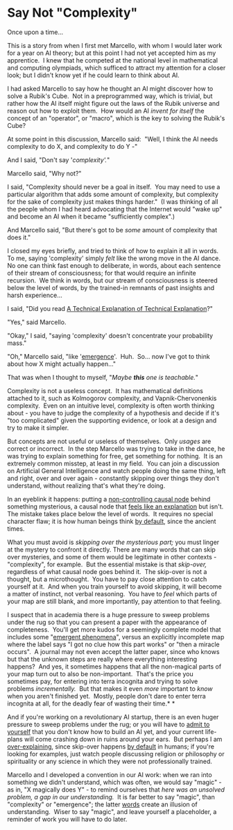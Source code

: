 
# Say Not "Complexity"

Once upon a time...

This is a story from when I first met Marcello, with whom I would
later work for a year on AI theory; but at this point I had not yet
accepted him as my apprentice.  I knew that he competed at the
national level in mathematical and computing olympiads, which
sufficed to attract my attention for a closer look; but I didn't
know yet if he could learn to think about AI.

I had asked Marcello to say how he thought an AI might discover how
to solve a Rubik's Cube.  Not in a preprogrammed way, which is
trivial, but rather how the AI itself might figure out the laws of
the Rubik universe and reason out how to exploit them.  How would
an AI *invent for itself* the concept of an "operator", or "macro",
which is the key to solving the Rubik's Cube?

At some point in this discussion, Marcello said:  "Well, I think
the AI needs complexity to do X, and complexity to do Y -"

And I said, "Don't say '*complexity'.*"

Marcello said, "Why not?"



I said, "Complexity should never be a goal in itself.  You may need
to use a particular algorithm that adds some amount of complexity,
but complexity for the sake of complexity just makes things
harder."  (I was thinking of all the people whom I had heard
advocating that the Internet would "wake up" and become an AI when
it became "sufficiently complex".)

And Marcello said, "But there's got to be *some* amount of
complexity that does it."

I closed my eyes briefly, and tried to think of how to explain it
all in words.  To me, saying 'complexity' simply *felt* like the
wrong move in the AI dance.  No one can think fast enough to
deliberate, in words, about each sentence of their stream of
consciousness; for that would require an infinite recursion.  We
think in words, but our stream of consciousness is steered below
the level of words, by the trained-in remnants of past insights and
harsh experience...

I said, "Did you read
[A Technical Explanation of Technical Explanation](http://yudkowsky.net/bayes/technical.html)?"

"Yes," said Marcello.

"Okay," I said, "saying 'complexity' doesn't concentrate your
probability mass."

"Oh," Marcello said, "like
'[emergence](/lw/iv/the_futility_of_emergence/)'.  Huh.  So... now
I've got to think about how X might actually happen..."

That was when I thought to myself,
"*Maybe **this** one is teachable.*"

Complexity is not a useless concept.  It has mathematical
definitions attached to it, such as Kolmogorov complexity, and
Vapnik-Chervonenkis complexity.  Even on an intuitive level,
complexity is often worth thinking about - you have to judge the
complexity of a hypothesis and decide if it's "too complicated"
given the supporting evidence, or look at a design and try to make
it simpler.

But concepts are not useful or useless of themselves.  Only
*usages* are correct or incorrect.  In the step Marcello was trying
to take in the dance, he was trying to explain something for free,
get something for nothing.  It is an extremely common misstep, at
least in my field.  You can join a discussion on Artificial General
Intelligence and watch people doing the same thing, left and right,
over and over again - constantly skipping over things they don't
understand, without realizing that's what they're doing.

In an eyeblink it happens: putting a
[non-controlling causal node](/lw/is/fake_causality/) behind
something mysterious, a causal node that
[feels like an explanation](/lw/ip/fake_explanations/) but isn't. 
The mistake takes place below the level of words.  It requires no
special character flaw; it is how human beings think
[by default](/lw/iq/guessing_the_teachers_password/), since the
ancient times.

What you must avoid is *skipping over the mysterious part;* you
must linger at the mystery to confront it directly. There are many
words that can skip over mysteries, and some of them would be
legitimate in other contexts - "complexity", for example.  But the
essential mistake is that *skip-over,* regardless of what causal
node goes behind it.  The skip-over is not a thought, but a
microthought.  You have to pay close attention to catch yourself at
it.  And when you train yourself to avoid skipping, it will become
a matter of instinct, not verbal reasoning.  You have to *feel*
which parts of your map are still blank, and more importantly, pay
attention to that feeling.

I suspect that in academia there is a huge pressure to sweep
problems under the rug so that you can present a paper with the
appearance of completeness.  You'll get more kudos for a seemingly
complete model that includes some
"[emergent phenomena](/lw/iv/the_futility_of_emergence/)", versus
an explicitly incomplete map where the label says "I got no clue
how this part works" or "then a miracle occurs".  A journal may not
even accept the latter paper, since who knows but that the unknown
steps are really where everything interesting happens?  And yes, it
sometimes happens that all the non-magical parts of your map turn
out to also be non-important.  That's the price you sometimes pay,
for entering into terra incognita and trying to solve problems
*incrementally.*  But that makes it even *more* important to *know*
when you aren't finished yet.  Mostly, people don't dare to enter
terra incognita at all, for the deadly fear of wasting their
time.* *

And if you're working on a revolutionary AI startup, there is an
even huger pressure to sweep problems under the rug; or you will
have to [admit to yourself](/lw/id/you_can_face_reality/) that you
don't know how to build an AI yet, and your current life-plans will
come crashing down in ruins around your ears.  But perhaps I am
[over-explaining](/lw/hz/correspondence_bias/), since skip-over
happens [by default](/lw/iq/guessing_the_teachers_password/) in
humans; if you're looking for examples, just watch people
discussing religion or philosophy or spirituality or any science in
which they were not professionally trained.

Marcello and I developed a convention in our AI work: when we ran
into something we didn't understand, which was often, we would say
"magic" - as in, "X magically does Y" - to remind ourselves that
*here was an unsolved problem, a gap in our understanding.*  It is
far better to say "magic", than "complexity" or "emergence"; the
latter [words](/lw/iq/guessing_the_teachers_password/) create an
illusion of understanding.  Wiser to say "magic", and leave
yourself a placeholder, a reminder of work you will have to do
later.
